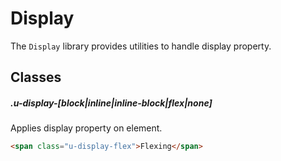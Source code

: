 # Display

The `Display` library provides utilities to handle display property.

## Classes

##### .u-display-[block|inline|inline-block|flex|none]

Applies display property on element.

```html
<span class="u-display-flex">Flexing</span>  
```
